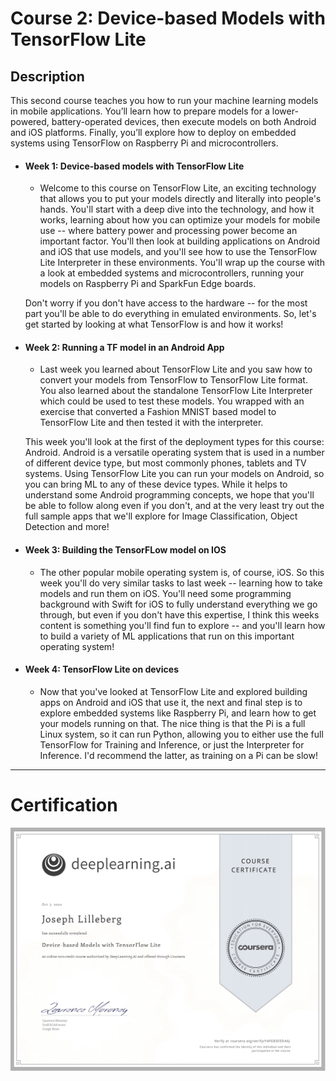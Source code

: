 # Course 2: Device-based Models with TensorFlow Lite

## Description
This second course teaches you how to run your machine learning models in mobile applications. You’ll learn how to prepare models for a lower-powered, battery-operated devices, then execute models on both Android and iOS platforms. Finally, you’ll explore how to deploy on embedded systems using TensorFlow on Raspberry Pi and microcontrollers.

- #### Week 1: Device-based models with TensorFlow Lite
	- Welcome to this course on TensorFlow Lite, an exciting technology that allows you to put your models directly and literally into people's hands. You'll start with a deep dive into the technology, and how it works, learning about how you can optimize your models for mobile use -- where battery power and processing power become an important factor. You'll then look at building applications on Android and iOS that use models, and you'll see how to use the TensorFlow Lite Interpreter in these environments. You'll wrap up the course with a look at embedded systems and microcontrollers, running your models on Raspberry Pi and SparkFun Edge boards.

	Don't worry if you don't have access to the hardware -- for the most part you'll be able to do everything in emulated environments. So, let's get started by looking at what TensorFlow is and how it works!
- #### Week 2: Running a TF model in an Android App
	- Last week you learned about TensorFlow Lite and you saw how to convert your models from TensorFlow to TensorFlow Lite format. You also learned about the standalone TensorFlow Lite Interpreter which could be used to test these models. You wrapped with an exercise that converted a Fashion MNIST based model to TensorFlow Lite and then tested it with the interpreter.

	This week you'll look at the first of the deployment types for this course: Android. Android is a versatile operating system that is used in a number of different device type, but most commonly phones, tablets and TV systems. Using TensorFlow Lite you can run your models on Android, so you can bring ML to any of these device types. While it helps to understand some Android programming concepts, we hope that you'll be able to follow along even if you don't, and at the very least try out the full sample apps that we'll explore for Image Classification, Object Detection and more!
- #### Week 3: Building the TensorFLow model on IOS
	- The other popular mobile operating system is, of course, iOS. So this week you'll do very similar tasks to last week -- learning how to take models and run them on iOS. You'll need some programming background with Swift for iOS to fully understand everything we go through, but even if you don't have this expertise, I think this weeks content is something you'll find fun to explore -- and you'll learn how to build a variety of ML applications that run on this important operating system!
- #### Week 4: TensorFlow Lite on devices
	- Now that you've looked at TensorFlow Lite and explored building apps on Android and iOS that use it, the next and final step is to explore embedded systems like Raspberry Pi, and learn how to get your models running on that. The nice thing is that the Pi is a full Linux system, so it can run Python, allowing you to either use the full TensorFlow for Training and Inference, or just the Interpreter for Inference. I'd recommend the latter, as training on a Pi can be slow!

---

# Certification
<p align="center">
  <img src="../TensorFlow Data and Deployment Certification Images/Courses/Device-based_Models_with_TensorFlow_Lite.jpg" | width=800 />
</p>
